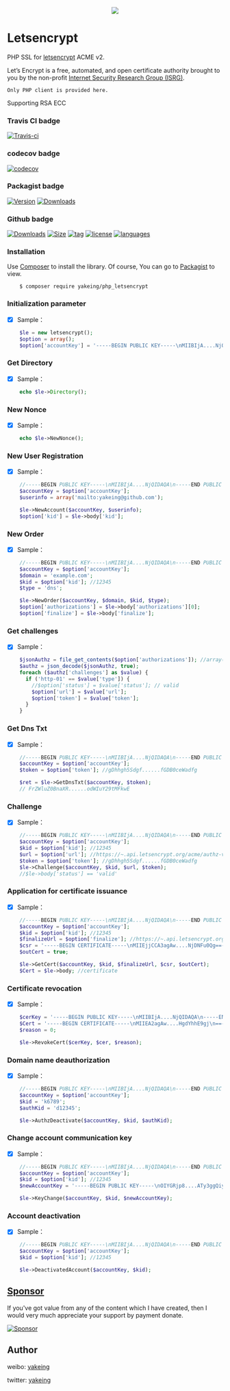 <div align="center"><img src="https://letsencrypt.org/images/letsencrypt-logo-horizontal.svg"/></div>

# Letsencrypt
PHP SSL for [letsencrypt](https://letsencrypt.org) ACME v2.

Let’s Encrypt is a free, automated, and open certificate authority brought to you by the non-profit [Internet Security Research Group (ISRG)](https://www.abetterinternet.org).

`Only PHP client is provided here.`

Supporting RSA ECC

### Travis CI badge

[![Travis-ci](https://api.travis-ci.com/yakeing/php_letsencrypt.svg?branch=master&status=passed)](https://travis-ci.com/yakeing/php_letsencrypt)

### codecov badge

[![codecov](https://codecov.io/gh/yakeing/php_letsencrypt/branch/master/graph/badge.svg)](https://codecov.io/gh/yakeing/php_letsencrypt)

### Packagist badge

[![Version](http://img.shields.io/packagist/v/yakeing/php_letsencrypt.svg)](../../releases)
[![Downloads](http://img.shields.io/packagist/dt/yakeing/php_letsencrypt.svg)](https://packagist.org/packages/yakeing/php_letsencrypt/stats)

### Github badge

[![Downloads](https://badging.tk/github/downloads/yakeing/php_letsencrypt?icon=github)](../../)
[![Size](https://badging.tk/github/size/yakeing/php_letsencrypt?icon=github)](src)
[![tag](https://badging.tk/github/tag/yakeing/php_letsencrypt?icon=github)](../../releases)
[![license](https://badging.tk/static/label/license/555/MPL-2.0/fe7d37?icon=github)](LICENSE)
[![languages](https://badging.tk/static/label/language/555/PHP/34abef?icon=github)](../../search?l=php)

### Installation

Use [Composer](https://getcomposer.org) to install the library.
Of course, You can go to [Packagist](https://packagist.org/packages/yakeing/php_letsencrypt) to view.

```
    $ composer require yakeing/php_letsencrypt
```

### Initialization parameter

- [x] Sample：
```php
    $le = new letsencrypt();
    $option = array();
    $option['accountKey'] = '-----BEGIN PUBLIC KEY-----\nMIIBIjA....NjQIDAQA\n-----END PUBLIC KEY----';
```

### Get Directory

- [x] Sample：
```php
    echo $le->Directory();
```

### New Nonce

- [x] Sample：
```php
    echo $le->NewNonce();
```

### New User Registration

- [x] Sample：
```php
    //-----BEGIN PUBLIC KEY-----\nMIIBIjA....NjQIDAQA\n-----END PUBLIC KEY----
    $accountKey = $option['accountKey'];
    $userinfo = array('mailto:yakeing@github.com');

    $le->NewAccount($accountKey, $userinfo);
    $option['kid'] = $le->body['kid'];
```

### New Order

- [x] Sample：
```php
    //-----BEGIN PUBLIC KEY-----\nMIIBIjA....NjQIDAQA\n-----END PUBLIC KEY----
    $accountKey = $option['accountKey'];
    $domain = 'example.com';
    $kid = $option['kid']; //12345
    $type = 'dns';

    $le->NewOrder($accountKey, $domain, $kid, $type);
    $option['authorizations'] = $le->body['authorizations'][0];
    $option['finalize'] = $le->body['finalize'];
```

### Get challenges

- [x] Sample：
```php
    $jsonAuthz = file_get_contents($option['authorizations']); //array(.....)
    $authz = json_decode($jsonAuthz, true);
    foreach ($authz['challenges'] as $value) {
      if ('http-01' == $value['type']) {
        //$option['status'] = $value['status']; // valid
        $option['url'] = $value['url'];
        $option['token'] = $value['token'];
      }
    }
```

### Get Dns Txt

- [x] Sample：
```php
    //-----BEGIN PUBLIC KEY-----\nMIIBIjA....NjQIDAQA\n-----END PUBLIC KEY----
    $accountKey = $option['accountKey'];
    $token = $option['token']; //gDhhgh5Sdgf......fGDB0ceWadfg

    $ret = $le->GetDnsTxt($accountKey, $token);
    // FrZWluZ0BnaXR......odWIuY29tMFkwE
```

### Challenge 

- [x] Sample：
```php
    //-----BEGIN PUBLIC KEY-----\nMIIBIjA....NjQIDAQA\n-----END PUBLIC KEY----
    $accountKey = $option['accountKey'];
    $kid = $option['kid']; //12345
    $url = $option['url']; //https://~.api.letsencrypt.org/acme/authz-v3/*****
    $token = $option['token']; //gDhhgh5Sdgf......fGDB0ceWadfg
    $le->Challenge($accountKey, $kid, $url, $token);
    //$le->body['status'] == 'valid'
```

### Application for certificate issuance 

- [x] Sample：
```php
    //-----BEGIN PUBLIC KEY-----\nMIIBIjA....NjQIDAQA\n-----END PUBLIC KEY----
    $accountKey = $option['accountKey'];
    $kid = $option['kid']; //12345
    $finalizeUrl = $option['finalize']; //https://~.api.letsencrypt.org/acme/finalize/***/***';
    $csr = '-----BEGIN CERTIFICATE-----\nMIIEjjCCA3agAw....NjDNFu0Qg==-----END CERTIFICATE-----';
    $outCert = true;

    $le->GetCert($accountKey, $kid, $finalizeUrl, $csr, $outCert);
    $Cert = $le->body; //certificate
```

### Certificate revocation 

- [x] Sample：
```php
    $cerKey = '-----BEGIN PUBLIC KEY-----\nMIIBIjA....NjQIDAQA\n-----END PUBLIC KEY----';
    $Cert = '-----BEGIN CERTIFICATE-----\nMIIEA2agAw....HgdYhhE9gj\n==-----END CERTIFICATE-----';
    $reason = 0;

    $le->RevokeCert($cerKey, $cer, $reason);
```

### Domain name deauthorization

- [x] Sample：
```php
    //-----BEGIN PUBLIC KEY-----\nMIIBIjA....NjQIDAQA\n-----END PUBLIC KEY----
    $accountKey = $option['accountKey'];
    $kid = 'k6789';
    $authKid = 'd12345';

    $le->AuthzDeactivate($accountKey, $kid, $authKid);
```

### Change account communication key

- [x] Sample：
```php
    //-----BEGIN PUBLIC KEY-----\nMIIBIjA....NjQIDAQA\n-----END PUBLIC KEY----
    $accountKey = $option['accountKey'];
    $kid = $option['kid']; //12345
    $newAccountKey = '-----BEGIN PUBLIC KEY-----\nOIYGRjp8....ATy3ggQiyA\n-----END PUBLIC KEY----';;

    $le->KeyChange($accountKey, $kid, $newAccountKey);
```

### Account deactivation

- [x] Sample：
```php
    //-----BEGIN PUBLIC KEY-----\nMIIBIjA....NjQIDAQA\n-----END PUBLIC KEY----
    $accountKey = $option['accountKey'];
    $kid = $option['kid']; //12345

    $le->DeactivatedAccount($accountKey, $kid);
```

[Sponsor](https://github.com/yakeing/Documentation/blob/master/Sponsor/README.md)
---
If you've got value from any of the content which I have created, then I would very much appreciate your support by payment donate.

[![Sponsor](https://badging.tk/static/label/Sponsor/EA4AAA?icon=heart)](https://github.com/yakeing/Documentation/blob/master/Sponsor/README.md)

Author
---

weibo: [yakeing](https://weibo.com/yakeing)

twitter: [yakeing](https://twitter.com/yakeing)
